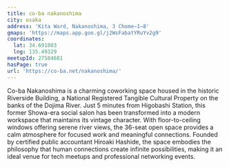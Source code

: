 ```yaml
---
title: co-ba nakanoshima
city: osaka
address: 'Kita Ward, Nakanoshima, 3 Chome−1−8'
gmaps: 'https://maps.app.goo.gl/j2WsFabatYRuYv2g9'
coordinates:
  lat: 34.691803
  lng: 135.49329
meetupId: 27584681
hasPage: true
url: 'https://co-ba.net/nakanoshima/'
---
```


Co-ba Nakanoshima is a charming coworking space housed in the historic Riverside Building, a National Registered Tangible Cultural Property on the banks of the Dojima River. Just 5 minutes from Higobashi Station, this former Showa-era social salon has been transformed into a modern workspace that maintains its vintage character. With floor-to-ceiling windows offering serene river views, the 36-seat open space provides a calm atmosphere for focused work and meaningful connections. Founded by certified public accountant Hiroaki Hashide, the space embodies the philosophy that human connections create infinite possibilities, making it an ideal venue for tech meetups and professional networking events.
